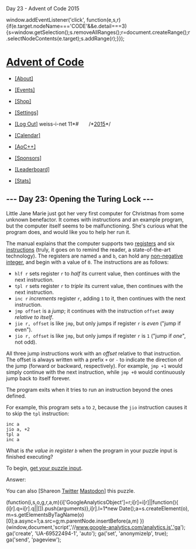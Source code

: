 



Day 23 - Advent of Code 2015



window.addEventListener('click', function(e,s,r){if(e.target.nodeName==='CODE'&&e.detail===3){s=window.getSelection();s.removeAllRanges();r=document.createRange();r.selectNodeContents(e.target);s.addRange(r);}});


# [Advent of Code](/)

* [[About]](/2015/about)
* [[Events]](/2015/events)
* [[Shop]](https://teespring.com/stores/advent-of-code)
* [[Settings]](/2015/settings)
* [[Log Out]](/2015/auth/logout)
weiss-i-net 11\*#       /\*[2015](/2015)\*/

* [[Calendar]](/2015)
* [[AoC++]](/2015/support)
* [[Sponsors]](/2015/sponsors)
* [[Leaderboard]](/2015/leaderboard)
* [[Stats]](/2015/stats)




## --- Day 23: Opening the Turing Lock ---

Little Jane Marie just got her very first computer for Christmas from some unknown benefactor. It comes with instructions and an example program, but the computer itself seems to be malfunctioning. She's curious what the program does, and would like you to help her run it.


The manual explains that the computer supports two [registers](https://en.wikipedia.org/wiki/Processor_register) and six [instructions](https://en.wikipedia.org/wiki/Instruction_set) (truly, it goes on to remind the reader, a state-of-the-art technology). The registers are named `a` and `b`, can hold any [non-negative integer](https://en.wikipedia.org/wiki/Natural_number), and begin with a value of `0`. The instructions are as follows:


* `hlf r` sets register `r` to *half* its current value, then continues with the next instruction.
* `tpl r` sets register `r` to *triple* its current value, then continues with the next instruction.
* `inc r` *increments* register `r`, adding `1` to it, then continues with the next instruction.
* `jmp offset` is a *jump*; it continues with the instruction `offset` away *relative to itself*.
* `jie r, offset` is like `jmp`, but only jumps if register `r` is *even* ("jump if even").
* `jio r, offset` is like `jmp`, but only jumps if register `r` is `1` ("jump if *one*", not odd).


All three jump instructions work with an *offset* relative to that instruction. The offset is always written with a prefix `+` or `-` to indicate the direction of the jump (forward or backward, respectively). For example, `jmp +1` would simply continue with the next instruction, while `jmp +0` would continuously jump back to itself forever.


The program exits when it tries to run an instruction beyond the ones defined.


For example, this program sets `a` to `2`, because the `jio` instruction causes it to skip the `tpl` instruction:



```
inc a
jio a, +2
tpl a
inc a

```

What is *the value in register `b`* when the program in your puzzle input is finished executing?



To begin, [get your puzzle input](23/input).


Answer:  


You can also [Shareon
 [Twitter](https://twitter.com/intent/tweet?text=%22Opening+the+Turing+Lock%22+%2D+Day+23+%2D+Advent+of+Code+2015&url=https%3A%2F%2Fadventofcode%2Ecom%2F2015%2Fday%2F23&related=ericwastl&hashtags=AdventOfCode)
[Mastodon](javascript:void(0);)] this puzzle.





(function(i,s,o,g,r,a,m){i['GoogleAnalyticsObject']=r;i[r]=i[r]||function(){
(i[r].q=i[r].q||[]).push(arguments)},i[r].l=1\*new Date();a=s.createElement(o),
m=s.getElementsByTagName(o)[0];a.async=1;a.src=g;m.parentNode.insertBefore(a,m)
})(window,document,'script','//www.google-analytics.com/analytics.js','ga');
ga('create', 'UA-69522494-1', 'auto');
ga('set', 'anonymizeIp', true);
ga('send', 'pageview');



